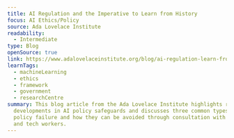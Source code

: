```yaml
---
title: AI Regulation and the Imperative to Learn from History
focus: AI Ethics/Policy
source: Ada Lovelace Institute
readability:
  - Intermediate
type: Blog
openSource: true
link: https://www.adalovelaceinstitute.org/blog/ai-regulation-learn-from-history/
learnTags:
  - machineLearning
  - ethics
  - framework
  - government
  - researchCentre
summary: This blog article from the Ada Lovelace Institute highlights recent
  developments in AI policy safeguards and discusses three common types of
  policy failure and how they can be avoided through consultation with public
  and tech workers.
---
```

